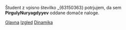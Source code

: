 Študent z vpisno številko _{63150363} potrjujem, da sem __PirgulyNuryagdyyev__ oddane domače naloge.

[Glavna](https://rawgit.com/{študent}/stroboskop/master/stroboskop.html)
[Izgled](https://rawgit.com/{študent}/stroboskop/izgled/stroboskop.html)
[Dinamika](https://rawgit.com/{študent}/stroboskop/dinamika/stroboskop.html)